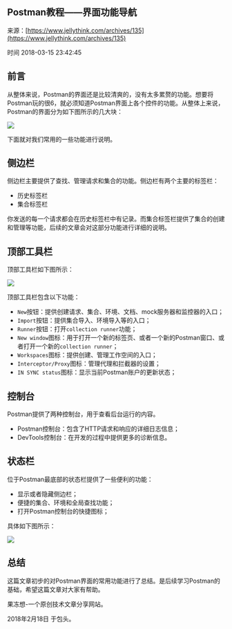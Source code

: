 ## Postman教程——界面功能导航

来源：[https://www.jellythink.com/archives/135](https://www.jellythink.com/archives/135)

时间 2018-03-15 23:42:45

 
## 前言
 
从整体来说，Postman的界面还是比较清爽的，没有太多累赘的功能。想要将Postman玩的很6，就必须知道Postman界面上各个控件的功能。从整体上来说，Postman的界面分为如下图所示的几大块：
 
![][0]
 
下面就对我们常用的一些功能进行说明。
 
## 侧边栏
 
侧边栏主要提供了查找、管理请求和集合的功能。侧边栏有两个主要的标签栏：
 

* 历史标签栏 
* 集合标签栏 
 

你发送的每一个请求都会在历史标签栏中有记录。而集合标签栏提供了集合的创建和管理等功能，后续的文章会对这部分功能进行详细的说明。
 
## 顶部工具栏
 
顶部工具栏如下图所示：
 
![][1]
 
顶部工具栏包含以下功能：
 

* `New`按钮：提供创建请求、集合、环境、文档、mock服务器和监控器的入口；  
* `Import`按钮：提供集合导入、环境导入等的入口；  
* `Runner`按钮：打开`collection runner`功能；  
* `New window`图标：用于打开一个新的标签页、或者一个新的Postman窗口、或者打开一个新的`collection runner`；  
* `Workspaces`图标：提供创建、管理工作空间的入口；  
* `Interceptor/Proxy`图标：管理代理和拦截器的设置；  
* `IN SYNC status`图标：显示当前Postman账户的更新状态；  
 

## 控制台
 
Postman提供了两种控制台，用于查看后台运行的内容。
 

* Postman控制台：包含了HTTP请求和响应的详细日志信息； 
* DevTools控制台：在开发的过程中提供更多的诊断信息。 
 

## 状态栏
 
位于Postman最底部的状态栏提供了一些便利的功能：
 

* 显示或者隐藏侧边栏； 
* 便捷的集合、环境和全局查找功能； 
* 打开Postman控制台的快捷图标； 
 

具体如下图所示：
 
![][2]
 
## 总结
 
这篇文章初步的对Postman界面的常用功能进行了总结。是后续学习Postman的基础，希望这篇文章对大家有帮助。
 
果冻想-一个原创技术文章分享网站。
 
2018年2月18日 于包头。
 


[0]: ./img/bANfUfu.png 
[1]: ./img/MJZj6rA.png 
[2]: ./img/VJfABjE.png 